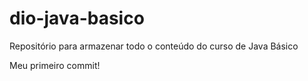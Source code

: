 # dio-java-basico

Repositório para armazenar todo o conteúdo do curso de Java Básico

Meu primeiro commit!
